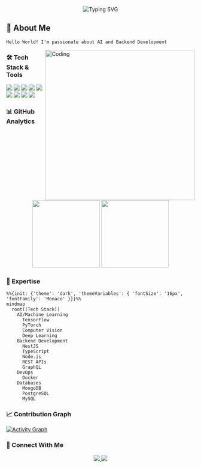 <p align="center">
  <img src="https://readme-typing-svg.herokuapp.com?font=Fira+Code&pause=1000&color=2196F3&background=FF000000&center=true&vCenter=true&width=435&lines=AI+Engineer+%7C+Backend+Developer;Machine+Learning+%7C+NestJS+%7C+Docker" alt="Typing SVG" />
</p>

## 🔭 About Me
```Hello World! I'm passionate about AI and Backend Development```

<img align="right" alt="Coding" width="400" src="https://media.giphy.com/media/v1.Y2lkPTc5MGI3NjExcDh3bThmOGsyemdxbng5NmRwbTl4Ync4eHVybm05eHd6YzdsN2x6ZSZlcD12MV9pbnRlcm5hbF9naWZzX2dpZklkJmN0PWc/qgQUggAC3Pfv687qPC/giphy.gif">

### 🛠️ Tech Stack & Tools
<p align="left">
  <img src="https://img.shields.io/badge/Python-3776AB?style=for-the-badge&logo=python&logoColor=white"/>
  <img src="https://img.shields.io/badge/NestJS-E0234E?style=for-the-badge&logo=nestjs&logoColor=white"/>
  <img src="https://img.shields.io/badge/Docker-2496ED?style=for-the-badge&logo=docker&logoColor=white"/>
  <img src="https://img.shields.io/badge/TypeScript-007ACC?style=for-the-badge&logo=typescript&logoColor=white"/>
  <img src="https://img.shields.io/badge/Node.js-339933?style=for-the-badge&logo=nodedotjs&logoColor=white"/>
  <img src="https://img.shields.io/badge/MongoDB-4EA94B?style=for-the-badge&logo=mongodb&logoColor=white"/>
  <img src="https://img.shields.io/badge/PostgreSQL-316192?style=for-the-badge&logo=postgresql&logoColor=white"/>
  <img src="https://img.shields.io/badge/TensorFlow-FF6F00?style=for-the-badge&logo=tensorflow&logoColor=white"/>
  <img src="https://img.shields.io/badge/Pytorch-FFFFFF?style=for-the-badge&logo=Pytorch&logoColor=orange"/>
</p>

### 📊 GitHub Analytics
<p align="center"> 
  <img height="180em" src="https://github-readme-stats.vercel.app/api?username=viethung20101&show_icons=true&theme=tokyonight&count_private=true&include_all_commits=true"/>
  <img height="180em" src="https://github-readme-stats.vercel.app/api/top-langs/?username=viethung20101&layout=compact&theme=tokyonight&count_private=true&include_all_commits=true&hide_border=true&langs_count=10"/>
</p>

### 🎯 Expertise
```mermaid
%%{init: {'theme': 'dark', 'themeVariables': { 'fontSize': '16px', 'fontFamily': 'Monaco' }}}%%
mindmap
  root((Tech Stack))
    AI/Machine Learning
      TensorFlow
      PyTorch
      Computer Vision
      Deep Learning
    Backend Development
      NestJS
      TypeScript
      Node.js
      REST APIs
      GraphQL
    DevOps
      Docker
    Databases
      MongoDB
      PostgreSQL
      MySQL
```

### 📈 Contribution Graph

[![Activity Graph](https://github-readme-activity-graph.vercel.app/graph?username=viethung20101&bg_color=0D1117&color=58A6FF&line=58A6FF&point=FFFFFF&hide_border=true&area=true&area_color=58A6FF&custom_title=Contribution%20Graph&radius=6)](https://github.com/viethung20101)

### 🤝 Connect With Me
<p align="center"> 
  <a href="https://linkedin.com/in/vhung2010"> 
    <img src="https://img.shields.io/badge/LinkedIn-0077B5?style=for-the-badge&logo=linkedin&logoColor=white"/> 
  </a> 
  <a href="mailto:viethung20101@gmail.com"> 
    <img src="https://img.shields.io/badge/Gmail-D14836?style=for-the-badge&logo=gmail&logoColor=white"/> 
  </a> 
</p>
<p align="center"> 
  <img src="https://komarev.com/ghpvc/?username=yourusername&style=flat-square&color=blue" alt=""/> 
</p>
